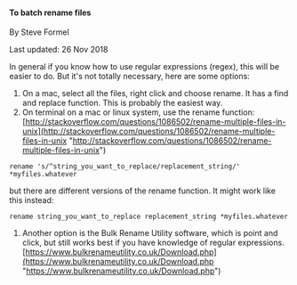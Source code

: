 #### To batch rename files

By Steve Formel

Last updated: 26 Nov 2018

In general if you know how to use regular expressions (regex), this will be easier to do.  But it's not totally necessary, here are some options: 

1. On a mac, select all the files, right click and choose rename.  It has a find and replace function.  This is probably the easiest way.
2. On terminal on a mac or linux system, use the rename function:
	[http://stackoverflow.com/questions/1086502/rename-multiple-files-in-unix](http://stackoverflow.com/questions/1086502/rename-multiple-files-in-unix "http://stackoverflow.com/questions/1086502/rename-multiple-files-in-unix")
	
```
rename 's/^string_you_want_to_replace/replacement_string/' *myfiles.whatever
```
but there are different versions of the rename function.  It might work like this instead:

```
rename string_you_want_to_replace replacement_string *myfiles.whatever
```



1. Another option is the Bulk Rename Utility software, which is point and click, but still works best if you have knowledge of regular expressions. 
[https://www.bulkrenameutility.co.uk/Download.php](https://www.bulkrenameutility.co.uk/Download.php "https://www.bulkrenameutility.co.uk/Download.php")

